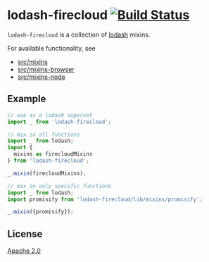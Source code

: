 # lodash-firecloud [![Build Status][2]][1]

`lodash-firecloud` is a collection of [lodash](https://github/lodash/lodash) mixins.

For available functionality, see
* [src/mixins](src/mixins)
* [src/mixins-browser](src/mixins-browser)
* [src/mixins-node](src/mixins-node)

## Example

```javascript
// use as a lodash superset
import _ from 'lodash-firecloud';
```

```javascript
// mix in all functions
import _ from lodash;
import {
  mixins as firecloudMixins
} from 'lodash-firecloud';

_.mixin(firecloudMixins);
```

```javascript
// mix in only specific functions
import _ from lodash;
import promisify from 'lodash-firecloud/lib/mixins/promisify';

_.mixin({promisify});
```

## License

[Apache 2.0](LICENSE)


  [1]: https://travis-ci.com/tobiipro/lodash-firecloud
  [2]: https://travis-ci.com/tobiipro/lodash-firecloud.svg?branch=master
